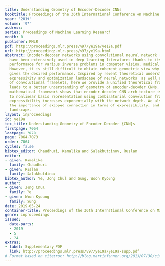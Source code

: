 ```yaml
---
title: Understanding Geometry of Encoder-Decoder CNNs
booktitle: Proceedings of the 36th International Conference on Machine Learning
year: '2019'
volume: '97'
address: 
series: Proceedings of Machine Learning Research
month: 0
publisher: PMLR
pdf: http://proceedings.mlr.press/v97/ye19a/ye19a.pdf
url: http://proceedings.mlr.press/v97/ye19a.html
abstract: Encoder-decoder networks using convolutional neural network (CNN) architecture
  have been extensively used in deep learning literatures thanks to its excellent
  performance for various inverse problems in computer vision, medical imaging, etc.
  However, it is still difficult to obtain coherent geometric view why such an architecture
  gives the desired performance. Inspired by recent theoretical understanding on generalizability,
  expressivity and optimization landscape of neural networks, as well as the theory
  of convolutional framelets, here we provide a unified theoretical framework that
  leads to a better understanding of geometry of encoder-decoder CNNs. Our unified
  mathematical framework shows that encoder-decoder CNN architecture is closely related
  to nonlinear basis representation using combinatorial convolution frames, whose
  expressibility increases exponentially with the network depth. We also demonstrate
  the importance of skipped connection in terms of expressibility, and optimization
  landscape.
layout: inproceedings
id: ye19a
tex_title: Understanding Geometry of Encoder-Decoder {CNN}s
firstpage: 7064
lastpage: 7073
page: 7064-7073
order: 7064
cycles: false
bibtex_editor: Chaudhuri, Kamalika and Salakhutdinov, Ruslan
editor:
- given: Kamalika
  family: Chaudhuri
- given: Ruslan
  family: Salakhutdinov
bibtex_author: Ye, Jong Chul and Sung, Woon Kyoung
author:
- given: Jong Chul
  family: Ye
- given: Woon Kyoung
  family: Sung
date: 2019-05-24
container-title: Proceedings of the 36th International Conference on Machine Learning
genre: inproceedings
issued:
  date-parts:
  - 2019
  - 5
  - 24
extras:
- label: Supplementary PDF
  link: http://proceedings.mlr.press/v97/ye19a/ye19a-supp.pdf
# Format based on citeproc: http://blog.martinfenner.org/2013/07/30/citeproc-yaml-for-bibliographies/
---
```

